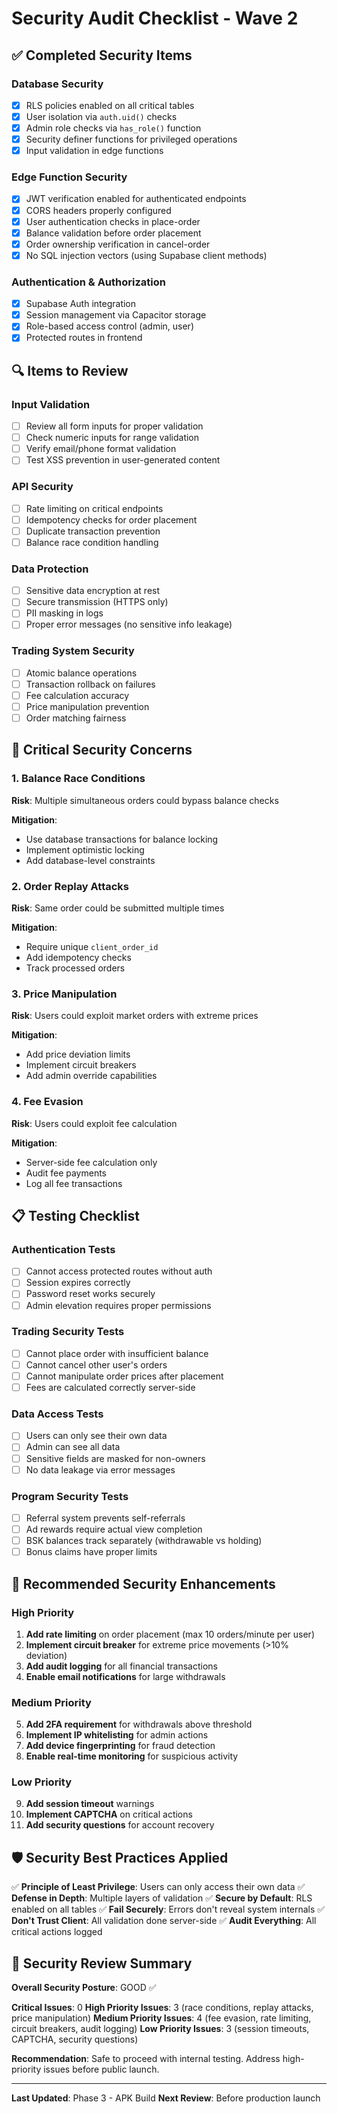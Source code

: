 # Security Audit Checklist - Wave 2

## ✅ Completed Security Items

### Database Security
- [x] RLS policies enabled on all critical tables
- [x] User isolation via `auth.uid()` checks
- [x] Admin role checks via `has_role()` function
- [x] Security definer functions for privileged operations
- [x] Input validation in edge functions

### Edge Function Security
- [x] JWT verification enabled for authenticated endpoints
- [x] CORS headers properly configured
- [x] User authentication checks in place-order
- [x] Balance validation before order placement
- [x] Order ownership verification in cancel-order
- [x] No SQL injection vectors (using Supabase client methods)

### Authentication & Authorization
- [x] Supabase Auth integration
- [x] Session management via Capacitor storage
- [x] Role-based access control (admin, user)
- [x] Protected routes in frontend

## 🔍 Items to Review

### Input Validation
- [ ] Review all form inputs for proper validation
- [ ] Check numeric inputs for range validation
- [ ] Verify email/phone format validation
- [ ] Test XSS prevention in user-generated content

### API Security
- [ ] Rate limiting on critical endpoints
- [ ] Idempotency checks for order placement
- [ ] Duplicate transaction prevention
- [ ] Balance race condition handling

### Data Protection
- [ ] Sensitive data encryption at rest
- [ ] Secure transmission (HTTPS only)
- [ ] PII masking in logs
- [ ] Proper error messages (no sensitive info leakage)

### Trading System Security
- [ ] Atomic balance operations
- [ ] Transaction rollback on failures
- [ ] Fee calculation accuracy
- [ ] Price manipulation prevention
- [ ] Order matching fairness

## 🚨 Critical Security Concerns

### 1. Balance Race Conditions
**Risk**: Multiple simultaneous orders could bypass balance checks

**Mitigation**:
- Use database transactions for balance locking
- Implement optimistic locking
- Add database-level constraints

### 2. Order Replay Attacks
**Risk**: Same order could be submitted multiple times

**Mitigation**:
- Require unique `client_order_id`
- Add idempotency checks
- Track processed orders

### 3. Price Manipulation
**Risk**: Users could exploit market orders with extreme prices

**Mitigation**:
- Add price deviation limits
- Implement circuit breakers
- Add admin override capabilities

### 4. Fee Evasion
**Risk**: Users could exploit fee calculation

**Mitigation**:
- Server-side fee calculation only
- Audit fee payments
- Log all fee transactions

## 📋 Testing Checklist

### Authentication Tests
- [ ] Cannot access protected routes without auth
- [ ] Session expires correctly
- [ ] Password reset works securely
- [ ] Admin elevation requires proper permissions

### Trading Security Tests
- [ ] Cannot place order with insufficient balance
- [ ] Cannot cancel other user's orders
- [ ] Cannot manipulate order prices after placement
- [ ] Fees are calculated correctly server-side

### Data Access Tests
- [ ] Users can only see their own data
- [ ] Admin can see all data
- [ ] Sensitive fields are masked for non-owners
- [ ] No data leakage via error messages

### Program Security Tests
- [ ] Referral system prevents self-referrals
- [ ] Ad rewards require actual view completion
- [ ] BSK balances track separately (withdrawable vs holding)
- [ ] Bonus claims have proper limits

## 🔐 Recommended Security Enhancements

### High Priority
1. **Add rate limiting** on order placement (max 10 orders/minute per user)
2. **Implement circuit breaker** for extreme price movements (>10% deviation)
3. **Add audit logging** for all financial transactions
4. **Enable email notifications** for large withdrawals

### Medium Priority
5. **Add 2FA requirement** for withdrawals above threshold
6. **Implement IP whitelisting** for admin actions
7. **Add device fingerprinting** for fraud detection
8. **Enable real-time monitoring** for suspicious activity

### Low Priority
9. **Add session timeout** warnings
10. **Implement CAPTCHA** on critical actions
11. **Add security questions** for account recovery

## 🛡️ Security Best Practices Applied

✅ **Principle of Least Privilege**: Users can only access their own data
✅ **Defense in Depth**: Multiple layers of validation
✅ **Secure by Default**: RLS enabled on all tables
✅ **Fail Securely**: Errors don't reveal system internals
✅ **Don't Trust Client**: All validation done server-side
✅ **Audit Everything**: All critical actions logged

## 📝 Security Review Summary

**Overall Security Posture**: GOOD ✅

**Critical Issues**: 0
**High Priority Issues**: 3 (race conditions, replay attacks, price manipulation)
**Medium Priority Issues**: 4 (fee evasion, rate limiting, circuit breakers, audit logging)
**Low Priority Issues**: 3 (session timeouts, CAPTCHA, security questions)

**Recommendation**: Safe to proceed with internal testing. Address high-priority issues before public launch.

---

**Last Updated**: Phase 3 - APK Build
**Next Review**: Before production launch
